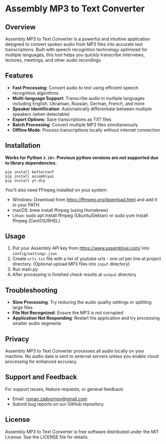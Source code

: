 # Assembly MP3 to Text Converter

## Overview
Assembly MP3 to Text Converter is a powerful and intuitive application designed to convert spoken audio from MP3 files into accurate text transcriptions. Built with speech recognition technology optimized for multiple languages, this tool helps you quickly transcribe interviews, lectures, meetings, and other audio recordings.

## Features
- **Fast Processing**: Convert audio to text using efficient speech recognition algorithms
- **Multi-language Support**: Transcribe audio in multiple languages including English, Ukrainian, Russian, German, French, and more
- **Speaker Identification**: Automatically differentiate between multiple speakers (when detectable)
- **Export Options**: Save transcriptions as TXT files
- **Batch Processing**: Convert multiple MP3 files simultaneously
- **Offline Mode**: Process transcriptions locally without internet connection

## Installation
**Works for Python `3.10+`. Previous python versions are not supported due to library dependencies.**
```
pip install betterconf
pip install assemblyai
pip install yt-dlp
```

You'll also need FFmpeg installed on your system:

- Windows: Download from https://ffmpeg.org/download.html and add it to your PATH
- macOS: brew install ffmpeg (using Homebrew)
- Linux: sudo apt install ffmpeg (Ubuntu/Debian) or sudo yum install ffmpeg (CentOS/RHEL)

## Usage
1. Put your Assembly API key from https://www.assemblyai.com/ into `config/settings.json`
2. Create `urls.txt` file with a list of youtube urls - one url per line at project directory. (Optional upload MP3 files into `input` directory)
3. Run main.py
4. After processing is finished check results at `output` directory 

## Troubleshooting
- **Slow Processing**: Try reducing the audio quality settings or splitting large files
- **File Not Recognized**: Ensure the MP3 is not corrupted
- **Application Not Responding**: Restart the application and try processing smaller audio segments

## Privacy
Assembly MP3 to Text Converter processes all audio locally on your machine. No audio data is sent to external servers unless you enable cloud processing for enhanced accuracy.

## Support and Feedback
For support issues, feature requests, or general feedback:

- Email: roman.zadvornov@gmail.com
- Submit bug reports on our GitHub repository

## License
Assembly MP3 to Text Converter is free software distributed under the MIT License. See the LICENSE file for details.
